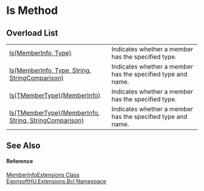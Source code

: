 # Is Method


## Overload List
<table>
<tr>
<td><a href="M_EgonsoftHU_Extensions_Bcl_MemberInfoExtensions_Is.md">Is(MemberInfo, Type)</a></td>
<td>Indicates whether a member has the specified type.</td></tr>
<tr>
<td><a href="M_EgonsoftHU_Extensions_Bcl_MemberInfoExtensions_Is_1.md">Is(MemberInfo, Type, String, StringComparison)</a></td>
<td>Indicates whether a member has the specified type and name.</td></tr>
<tr>
<td><a href="M_EgonsoftHU_Extensions_Bcl_MemberInfoExtensions_Is__1.md">Is(TMemberType)(MemberInfo)</a></td>
<td>Indicates whether a member has the specified type.</td></tr>
<tr>
<td><a href="M_EgonsoftHU_Extensions_Bcl_MemberInfoExtensions_Is__1_1.md">Is(TMemberType)(MemberInfo, String, StringComparison)</a></td>
<td>Indicates whether a member has the specified type and name.</td></tr>
</table>

## See Also


#### Reference
<a href="T_EgonsoftHU_Extensions_Bcl_MemberInfoExtensions.md">MemberInfoExtensions Class</a>  
<a href="N_EgonsoftHU_Extensions_Bcl.md">EgonsoftHU.Extensions.Bcl Namespace</a>  
